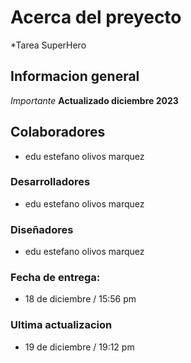 # Acerca del preyecto
*Tarea SuperHero
## Informacion general
*Importante*
**Actualizado diciembre 2023**
## Colaboradores
* edu estefano olivos marquez
### Desarrolladores
* edu estefano olivos marquez

### Diseñadores
* edu estefano olivos marquez

### Fecha de entrega: 
* 18 de diciembre / 15:56 pm

### Ultima actualizacion 
* 19 de diciembre / 19:12 pm

